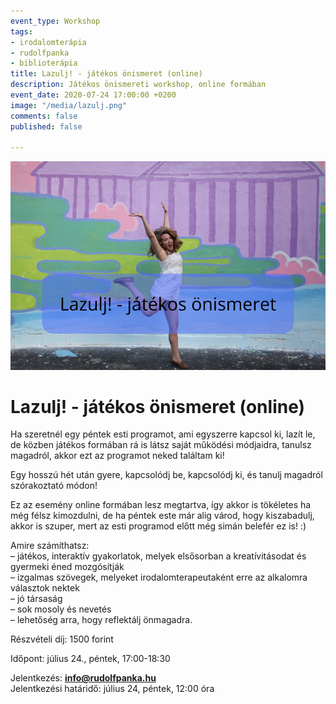 ```yaml
---
event_type: Workshop
tags:
- irodalomterápia
- rudolfpanka
- biblioterápia
title: Lazulj! - játékos önismeret (online)
description: Játékos önismereti workshop, online formában
event_date: 2020-07-24 17:00:00 +0200
image: "/media/lazulj.png"
comments: false
published: false

---
```

![](/media/lazulj.png)

# Lazulj! - játékos önismeret (online)

Ha szeretnél egy péntek esti programot, ami egyszerre kapcsol ki, lazít le, de közben játékos formában rá is látsz saját működési módjaidra, tanulsz magadról, akkor ezt az programot neked találtam ki!

Egy hosszú hét után gyere, kapcsolódj be, kapcsolódj ki, és tanulj magadról szórakoztató módon!

Ez az esemény online formában lesz megtartva, így akkor is tökéletes ha még félsz kimozdulni, de ha péntek este már alig várod, hogy kiszabadulj, akkor is szuper, mert az esti programod előtt még simán belefér ez is! :)

Amire számíthatsz:  
– játékos, interaktív gyakorlatok, melyek elsősorban a kreatívitásodat és gyermeki éned mozgósítják  
– izgalmas szövegek, melyeket irodalomterapeutaként erre az alkalomra választok nektek  
– jó társaság  
– sok mosoly és nevetés  
– lehetőség arra, hogy reflektálj önmagadra.

Részvételi díj: 1500 forint

Időpont: július 24., péntek, 17:00-18:30

Jelentkezés: [**info@rudolfpanka.hu**](mailto:info@rudolfpanka.hu)  
Jelentkezési határidő: július 24, péntek, 12:00 óra